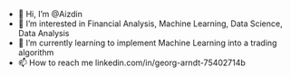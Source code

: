 - 👋 Hi, I’m @Aizdin
- 👀 I’m interested in Financial Analysis, Machine Learning, Data Science, Data Analysis
- 🌱 I’m currently learning to implement Machine Learning into a trading algorithm
- 📫 How to reach me linkedin.com/in/georg-arndt-75402714b

<!---
Aizdin/Aizdin is a ✨ special ✨ repository because its `README.md` (this file) appears on your GitHub profile.
You can click the Preview link to take a look at your changes.
--->
